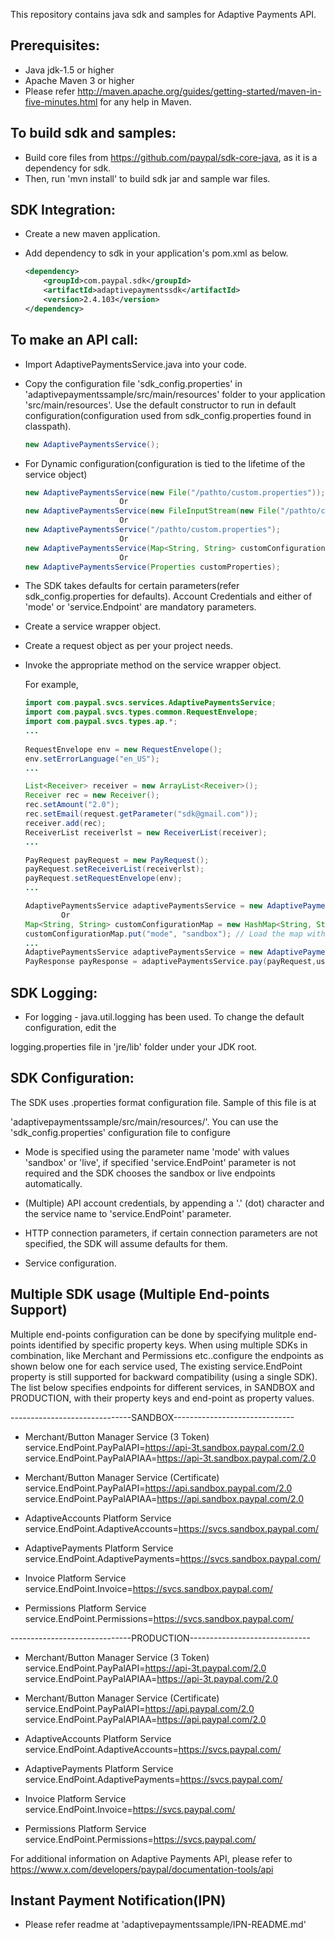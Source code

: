 This repository contains java sdk and samples for Adaptive Payments API.

Prerequisites:
---------------
*	Java jdk-1.5 or higher
*	Apache Maven 3 or higher
*	Please refer http://maven.apache.org/guides/getting-started/maven-in-five-minutes.html for any help in Maven.

To build sdk and samples:
--------------------------
*	Build core files from https://github.com/paypal/sdk-core-java, as it is a dependency for sdk.
*	Then, run 'mvn install' to build sdk jar and sample war files.

SDK Integration:
----------------
*	Create a new maven application.

*	Add dependency to sdk in your application's pom.xml as below.
		
    ```xml
    <dependency>
        <groupId>com.paypal.sdk</groupId>
        <artifactId>adaptivepaymentssdk</artifactId>
        <version>2.4.103</version>
    </dependency>
    ```

To make an API call:
--------------------			
*	Import AdaptivePaymentsService.java into your code.
		
*	Copy the configuration file 'sdk_config.properties' in 'adaptivepaymentssample/src/main/resources' folder to your application 'src/main/resources'. Use the default constructor to run in default configuration(configuration used from sdk_config.properties found in classpath).
	```java
	new AdaptivePaymentsService();
	```
*	For Dynamic configuration(configuration is tied to the lifetime of the service object)
	```java
	new AdaptivePaymentsService(new File("/pathto/custom.properties"));
                         Or
	new AdaptivePaymentsService(new FileInputStream(new File("/pathto/custom.properties")));
                         Or
	new AdaptivePaymentsService("/pathto/custom.properties");
                         Or
	new AdaptivePaymentsService(Map<String, String> customConfigurationMap);
                         Or
	new AdaptivePaymentsService(Properties customProperties);
	```
*	The SDK takes defaults for certain parameters(refer sdk_config.properties for defaults). Account Credentials and either of 'mode' or 'service.Endpoint' are mandatory parameters.

*	Create a service wrapper object.

*	Create a request object as per your project needs. 

*	Invoke the appropriate method on the service wrapper object.

    For example,

          
    ```java
    import com.paypal.svcs.services.AdaptivePaymentsService;
    import com.paypal.svcs.types.common.RequestEnvelope;
    import com.paypal.svcs.types.ap.*;
    ...
      
    RequestEnvelope env = new RequestEnvelope();
    env.setErrorLanguage("en_US");
    ...

    List<Receiver> receiver = new ArrayList<Receiver>();
    Receiver rec = new Receiver();
    rec.setAmount("2.0");
    rec.setEmail(request.getParameter("sdk@gmail.com"));
    receiver.add(rec);
    ReceiverList receiverlst = new ReceiverList(receiver);
    ...

    PayRequest payRequest = new PayRequest();
    payRequest.setReceiverList(receiverlst);
    payRequest.setRequestEnvelope(env);
    ...

    AdaptivePaymentsService adaptivePaymentsService = new AdaptivePaymentsService();
			Or
    Map<String, String> customConfigurationMap = new HashMap<String, String>();
    customConfigurationMap.put("mode", "sandbox"); // Load the map with all mandatory parameters
    ...
    AdaptivePaymentsService adaptivePaymentsService = new AdaptivePaymentsService(Map<String, String> customConfigurationMap);
    PayResponse payResponse = adaptivePaymentsService.pay(payRequest,userName);
    ```

SDK Logging:
------------
*	For logging - java.util.logging has been used. To change the default configuration, edit the
 
logging.properties file in 'jre/lib' folder under your JDK root.		  

		  
SDK Configuration:
------------------
The SDK uses .properties format configuration file. Sample of this file is at 
 
'adaptivepaymentssample/src/main/resources/'. You can use the 'sdk_config.properties' configuration file to configure

*	Mode is specified using the parameter name 'mode' with values 'sandbox' or 'live', if specified 'service.EndPoint' parameter is not required and the SDK chooses the sandbox or live endpoints automatically.

*	(Multiple) API account credentials, by appending a '.' (dot) character and the service name to 'service.EndPoint' parameter.

*	HTTP connection parameters, if certain connection parameters are not specified, the SDK will assume defaults for them.

*	Service configuration.

Multiple SDK usage (Multiple End-points Support)
---------------------------
Multiple end-points configuration can be done by specifying mulitple end-points identified by specific property keys. 
When using multiple SDKs in combination, like Merchant and Permissions etc..configure the endpoints as shown below 
one for each service used, The existing service.EndPoint property is still supported for backward compatibility (using 
a single SDK). The list below specifies endpoints for different services, in SANDBOX and PRODUCTION, with their 
property keys and end-point as property values.

------------------------------SANDBOX------------------------------  
* Merchant/Button Manager Service (3 Token)  
service.EndPoint.PayPalAPI=https://api-3t.sandbox.paypal.com/2.0  
service.EndPoint.PayPalAPIAA=https://api-3t.sandbox.paypal.com/2.0  

* Merchant/Button Manager Service (Certificate)  
service.EndPoint.PayPalAPI=https://api.sandbox.paypal.com/2.0  
service.EndPoint.PayPalAPIAA=https://api.sandbox.paypal.com/2.0  

* AdaptiveAccounts Platform Service  
service.EndPoint.AdaptiveAccounts=https://svcs.sandbox.paypal.com/  

* AdaptivePayments Platform Service  
service.EndPoint.AdaptivePayments=https://svcs.sandbox.paypal.com/  

* Invoice Platform Service  
service.EndPoint.Invoice=https://svcs.sandbox.paypal.com/  

* Permissions Platform Service  
service.EndPoint.Permissions=https://svcs.sandbox.paypal.com/  

------------------------------PRODUCTION------------------------------  
* Merchant/Button Manager Service (3 Token)  
service.EndPoint.PayPalAPI=https://api-3t.paypal.com/2.0  
service.EndPoint.PayPalAPIAA=https://api-3t.paypal.com/2.0  

* Merchant/Button Manager Service (Certificate)  
service.EndPoint.PayPalAPI=https://api.paypal.com/2.0  
service.EndPoint.PayPalAPIAA=https://api.paypal.com/2.0  

* AdaptiveAccounts Platform Service  
service.EndPoint.AdaptiveAccounts=https://svcs.paypal.com/  

* AdaptivePayments Platform Service  
service.EndPoint.AdaptivePayments=https://svcs.paypal.com/  

* Invoice Platform Service  
service.EndPoint.Invoice=https://svcs.paypal.com/  

* Permissions Platform Service  
service.EndPoint.Permissions=https://svcs.paypal.com/  

For additional information on Adaptive Payments API, please refer to https://www.x.com/developers/paypal/documentation-tools/api

Instant Payment Notification(IPN) 
---------------------------------
* Please refer readme  at 'adaptivepaymentssample/IPN-README.md'

